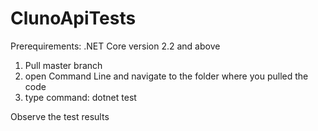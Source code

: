 # ClunoApiTests

Prerequirements: .NET Core version 2.2 and above

1. Pull master branch
2. open Command Line and navigate to the folder where you pulled the code
3. type command: dotnet test

Observe the test results


